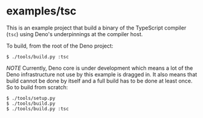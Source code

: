 # examples/tsc

This is an example project that build a binary of the TypeScript compiler
(`tsc`) using Deno's underpinnings at the compiler host.

To build, from the root of the Deno project:

```
$ ./tools/build.py :tsc
```

_NOTE_ Currently, Deno core is under development which means a lot of the Deno
infrastructure not use by this example is dragged in. It also means that build
cannot be done by itself and a full build has to be done at least once. So to
build from scratch:

```
$ ./tools/setup.py
$ ./tools/build.py
$ ./tools/build.py :tsc
```
